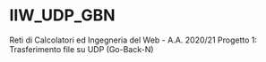 # IIW_UDP_GBN
Reti di Calcolatori ed Ingegneria del Web - A.A. 2020/21 Progetto 1: Trasferimento file su UDP (Go-Back-N)

